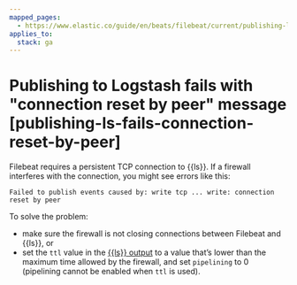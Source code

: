 ```yaml
---
mapped_pages:
  - https://www.elastic.co/guide/en/beats/filebeat/current/publishing-ls-fails-connection-reset-by-peer.html
applies_to:
  stack: ga
---
```


# Publishing to Logstash fails with "connection reset by peer" message [publishing-ls-fails-connection-reset-by-peer]

Filebeat requires a persistent TCP connection to {{ls}}. If a firewall interferes with the connection, you might see errors like this:

```shell
Failed to publish events caused by: write tcp ... write: connection reset by peer
```

To solve the problem:

* make sure the firewall is not closing connections between Filebeat and {{ls}}, or
* set the `ttl` value in the [{{ls}} output](/reference/filebeat/logstash-output.md) to a value that’s lower than the maximum time allowed by the firewall, and set `pipelining` to 0 (pipelining cannot be enabled when `ttl` is used).

